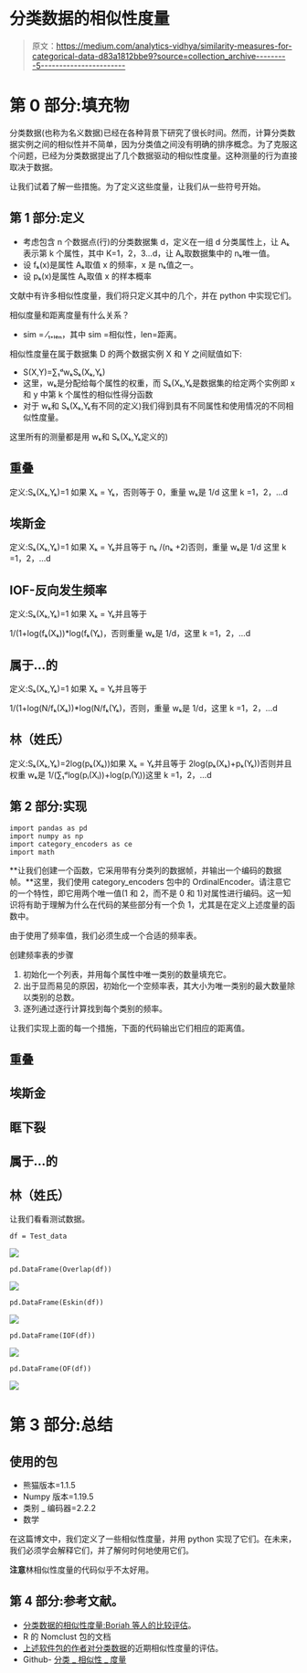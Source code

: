 # 分类数据的相似性度量

> 原文：<https://medium.com/analytics-vidhya/similarity-measures-for-categorical-data-d83a1812bbe9?source=collection_archive---------5----------------------->

# 第 0 部分:填充物

分类数据(也称为名义数据)已经在各种背景下研究了很长时间。然而，计算分类数据实例之间的相似性并不简单，因为分类值之间没有明确的排序概念。为了克服这个问题，已经为分类数据提出了几个数据驱动的相似性度量。这种测量的行为直接取决于数据。

让我们试着了解一些措施。为了定义这些度量，让我们从一些符号开始。

## 第 1 部分:定义

*   考虑包含 n 个数据点(行)的分类数据集 d，定义在一组 d 分类属性上，让 Aₖ表示第 k 个属性，其中 K=1，2，3…d，让 Aₖ取数据集中的 nₖ唯一值。
*   设 fₖ(x)是属性 Aₖ取值 x 的频率，x 是 nₖ值之一。
*   设 pₖ(x)是属性 Aₖ取值 x 的样本概率

文献中有许多相似性度量，我们将只定义其中的几个，并在 python 中实现它们。

相似度量和距离度量有什么关系？

*   sim = ⁄₁₊ₗₑₙ，其中 sim =相似性，len=距离。

相似性度量在属于数据集 D 的两个数据实例 X 和 Y 之间赋值如下:

*   S(X,Y)=∑₁ᵈwₖSₖ(Xₖ,Yₖ)
*   这里，wₖ是分配给每个属性的权重，而 Sₖ(Xₖ,Yₖ是数据集的给定两个实例即 x 和 y 中第 k 个属性的相似性得分函数
*   对于 wₖ和 Sₖ(Xₖ,Yₖ有不同的定义)我们得到具有不同属性和使用情况的不同相似性度量。

这里所有的测量都是用 wₖ和 Sₖ(Xₖ,Yₖ定义的)

## 重叠

定义:Sₖ(Xₖ,Yₖ)=1 如果 Xₖ = Yₖ，否则等于 0，重量 wₖ是 1/d 这里 k =1，2，…d

## 埃斯金

定义:Sₖ(Xₖ,Yₖ)=1 如果 Xₖ = Yₖ并且等于 nₖ /(nₖ +2)否则，重量 wₖ是 1/d 这里 k =1，2，…d

## IOF-反向发生频率

定义:Sₖ(Xₖ,Yₖ)=1 如果 Xₖ = Yₖ并且等于

1/(1+log(fₖ(Xₖ))*log(fₖ(Yₖ)，否则重量 wₖ是 1/d，这里 k =1，2，…d

## 属于…的

定义:Sₖ(Xₖ,Yₖ)=1 如果 Xₖ = Yₖ并且等于

1/(1+log(N/fₖ(Xₖ))*log(N/fₖ(Yₖ)，否则，重量 wₖ是 1/d，这里 k =1，2，…d

## 林（姓氏）

定义:Sₖ(Xₖ,Yₖ)=2log(pₖ(Xₖ))如果 Xₖ = Yₖ并且等于 2log(pₖ(Xₖ)+pₖ(Yₖ))否则并且权重 wₖ是 1/(∑₁ᵈlog(pᵢ(Xᵢ))+log(pᵢ(Yᵢ))这里 k =1，2，…d

## 第 2 部分:实现

```
import pandas as pd
import numpy as np
import category_encoders as ce
import math
```

**让我们创建一个函数，它采用带有分类列的数据帧，并输出一个编码的数据帧。**这里，我们使用 category_encoders 包中的 OrdinalEncoder。请注意它的一个特性，即它用两个唯一值(1 和 2，而不是 0 和 1)对属性进行编码。这一知识将有助于理解为什么在代码的某些部分有一个负 1，尤其是在定义上述度量的函数中。

由于使用了频率值，我们必须生成一个合适的频率表。

创建频率表的步骤

1.  初始化一个列表，并用每个属性中唯一类别的数量填充它。
2.  出于显而易见的原因，初始化一个空频率表，其大小为唯一类别的最大数量除以类别的总数。
3.  逐列通过逐行计算找到每个类别的频率。

让我们实现上面的每一个措施，下面的代码输出它们相应的距离值。

## 重叠

## 埃斯金

## 眶下裂

## 属于…的

## 林（姓氏）

让我们看看测试数据。

```
df = Test_data 
```

![](img/fc8f3436df0e73a4c35ebdb5fa0c75b1.png)

```
pd.DataFrame(Overlap(df))
```

![](img/56d37644dcf161f4fd0a91af50f2dd0c.png)

```
pd.DataFrame(Eskin(df))
```

![](img/8b20aae505c1b372be60a2954cf65096.png)

```
pd.DataFrame(IOF(df))
```

![](img/41dcd41ebfb40d29a50cd8361352fe44.png)

```
pd.DataFrame(OF(df))
```

![](img/41dcd41ebfb40d29a50cd8361352fe44.png)

# 第 3 部分:总结

## 使用的包

*   熊猫版本=1.1.5
*   Numpy 版本=1.19.5
*   类别 _ 编码器=2.2.2
*   数学

在这篇博文中，我们定义了一些相似性度量，并用 python 实现了它们。在未来，我们必须学会解释它们，并了解何时何地使用它们。

**注意**林相似性度量的代码似乎不太好用。

## 第 4 部分:参考文献。

*   [分类数据的相似性度量:Boriah 等人的比较评估](https://epubs.siam.org/doi/abs/10.1137/1.9781611972788.22)。
*   R 的 Nomclust 包的文档
*   [上述软件包的作者对分类数据](http://www.amse.ue.wroc.pl/papers/Sulc,Rezankova.pdf)的近期相似性度量的评估。
*   Github- [分类 _ 相似性 _ 度量](https://github.com/AjayMukundS/Categorical_similarity_measures/tree/master/Categorical_similarity_measures)